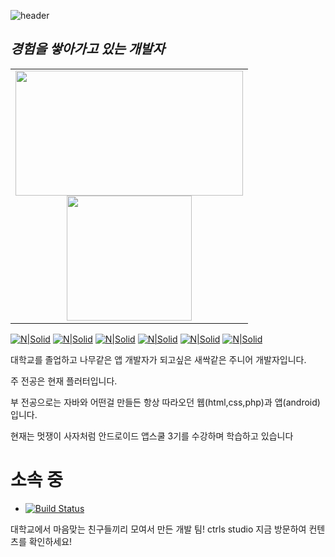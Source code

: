 ![header](https://capsule-render.vercel.app/api?type=Waving&color=gradient&height=200&text=Welcome&fontAlignY=35&animation=fadeIn&desc=jeh's%20GitHub%20Profile&descAlignY=60)
## _경험을 쌓아가고 있는 개발자_
  
<table style="text-align:center"> 
  <tr>
    <td> <img width="363.63em" height="200em" src="https://github-readme-stats.vercel.app/api?username=jeh200223&show_icons=true&hide_border=true&count_private=true&include_all_commits=true&theme=dark" /> <br> <img height="200em" src="https://github-readme-stats.vercel.app/api/top-langs/?username=jeh200223&layout=compact&hide_border=true&theme=dark&hide=c,c%2B%2B" /> </td>
  </tr>
</table>
 
  
[![N|Solid](https://img.shields.io/badge/AndroidStudio-eeeeee?style=flat-square&logo=AndroidStudio&logoColor=3DDC84)](https://nodesource.com/products/nsolid)  [![N|Solid](https://img.shields.io/badge/flutter-eeeeee?style=flat-square&logo=flutter&logoColor=02569B)](https://nodesource.com/products/nsolid) [![N|Solid](https://img.shields.io/badge/Kotlin-eeeeee?style=flat-square&logo=Kotlin&logoColor=7F52FF)](https://nodesource.com/products/nsolid)  [![N|Solid](https://img.shields.io/badge/java-eeeeee?style=flat-square&logo=OpenJDK&logoColor=007396)](https://nodesource.com/products/nsolid)                                                                                                         [![N|Solid](https://img.shields.io/badge/HTML-eeeeee?style=flat-square&logo=HTML5&logoColor=E34F26)](https://nodesource.com/products/nsolid)   [![N|Solid](https://img.shields.io/badge/PHP-eeeeee?style=flat-square&logo=PHP&logoColor=777BB4)](https://nodesource.com/products/nsolid)                                                                                                                                                                                                                    

대학교를 졸업하고 나무같은 앱 개발자가 되고싶은 새싹같은 주니어 개발자입니다.

주 전공은 현재 플러터입니다.

부 전공으로는 자바와 어떤걸 만들든 항상 따라오던 웹(html,css,php)과 앱(android)입니다. 

현재는 멋쟁이 사자처럼 안드로이드 앱스쿨 3기를 수강하며 학습하고 있습니다
  
# 소속 중
- [![Build Status](https://img.shields.io/badge/web-ctrls.studio-black)](https://ctrls-studio.com)

대학교에서 마음맞는 친구들끼리 모여서 만든 개발 팀! ctrls studio 지금 방문하여 컨텐츠를 확인하세요!
